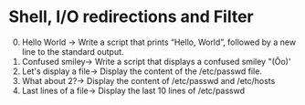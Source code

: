 # Shell, I/O redirections and Filter
0. Hello World -> Write a script that prints “Hello, World”, followed by a new line to the standard output.
1. Confused smiley-> Write a script that displays a confused smiley "(Ôo)'
2. Let's display a file-> Display the content of the /etc/passwd file.
3. What about 2?-> Display the content of /etc/passwd and /etc/hosts
4. Last lines of a file-> Display the last 10 lines of /etc/passwd
